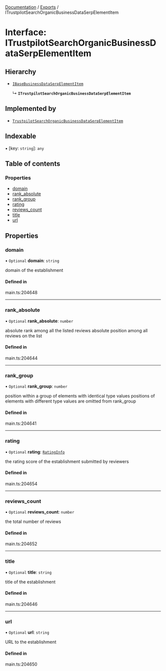 [Documentation](../README.md) / [Exports](../modules.md) / ITrustpilotSearchOrganicBusinessDataSerpElementItem

# Interface: ITrustpilotSearchOrganicBusinessDataSerpElementItem

## Hierarchy

- [`IBaseBusinessDataSerpElementItem`](IBaseBusinessDataSerpElementItem.md)

  ↳ **`ITrustpilotSearchOrganicBusinessDataSerpElementItem`**

## Implemented by

- [`TrustpilotSearchOrganicBusinessDataSerpElementItem`](../classes/TrustpilotSearchOrganicBusinessDataSerpElementItem.md)

## Indexable

▪ [key: `string`]: `any`

## Table of contents

### Properties

- [domain](ITrustpilotSearchOrganicBusinessDataSerpElementItem.md#domain)
- [rank\_absolute](ITrustpilotSearchOrganicBusinessDataSerpElementItem.md#rank_absolute)
- [rank\_group](ITrustpilotSearchOrganicBusinessDataSerpElementItem.md#rank_group)
- [rating](ITrustpilotSearchOrganicBusinessDataSerpElementItem.md#rating)
- [reviews\_count](ITrustpilotSearchOrganicBusinessDataSerpElementItem.md#reviews_count)
- [title](ITrustpilotSearchOrganicBusinessDataSerpElementItem.md#title)
- [url](ITrustpilotSearchOrganicBusinessDataSerpElementItem.md#url)

## Properties

### domain

• `Optional` **domain**: `string`

domain of the establishment

#### Defined in

main.ts:204648

___

### rank\_absolute

• `Optional` **rank\_absolute**: `number`

absolute rank among all the listed reviews
absolute position among all reviews on the list

#### Defined in

main.ts:204644

___

### rank\_group

• `Optional` **rank\_group**: `number`

position within a group of elements with identical type values
positions of elements with different type values are omitted from rank_group

#### Defined in

main.ts:204641

___

### rating

• `Optional` **rating**: [`RatingInfo`](../classes/RatingInfo.md)

the rating score of the establishment submitted by reviewers

#### Defined in

main.ts:204654

___

### reviews\_count

• `Optional` **reviews\_count**: `number`

the total number of reviews

#### Defined in

main.ts:204652

___

### title

• `Optional` **title**: `string`

title of the establishment

#### Defined in

main.ts:204646

___

### url

• `Optional` **url**: `string`

URL to the establishment

#### Defined in

main.ts:204650

